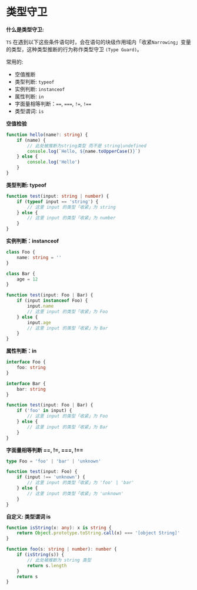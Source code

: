 # 类型守卫

**什么是类型守卫:**

`TS` 在遇到以下这些条件语句时，会在语句的块级作用域内「收紧`Narrowing`」变量的类型，这种类型推断的行为称作类型守卫 `(Type Guard)`。

常用的:

-   空值推断
-   类型判断: `typeof`
-   实例判断: `instanceof`
-   属性判断: `in`
-   字面量相等判断：`==`, `===`, `!=`, `!==`
-   类型谓词: `is`

**空值检验**

```typescript
function hello(name?: string) {
	if (name) {
		// 此处被推断为string类型 而不是 string|undefined
		console.log(`Hello, ${name.toUpperCase()}`)
	} else {
		console.log('Hello')
	}
}
```

**类型判断: typeof**

```typescript
function test(input: string | number) {
	if (typeof input == 'string') {
		// 这里 input 的类型「收紧」为 string
	} else {
		// 这里 input 的类型「收紧」为 number
	}
}
```

**实例判断：instanceof**

```typescript
class Foo {
	name: string = ''
}

class Bar {
	age = 12
}

function test(input: Foo | Bar) {
	if (input instanceof Foo) {
		input.name
		// 这里 input 的类型「收紧」为 Foo
	} else {
		input.age
		// 这里 input 的类型「收紧」为 Bar
	}
}
```

**属性判断：in**

```typescript
interface Foo {
	foo: string
}

interface Bar {
	bar: string
}

function test(input: Foo | Bar) {
	if ('foo' in input) {
		// 这里 input 的类型「收紧」为 Foo
	} else {
		// 这里 input 的类型「收紧」为 Bar
	}
}
```

**字面量相等判断 ==, !=, ===, !==**

```typescript
type Foo = 'foo' | 'bar' | 'unknown'

function test(input: Foo) {
	if (input !== 'unknown') {
		// 这里 input 的类型「收紧」为 'foo' | 'bar'
	} else {
		// 这里 input 的类型「收紧」为 'unknown'
	}
}
```

**自定义: 类型谓词 is**

```typescript
function isString(x: any): x is string {
	return Object.prototype.toString.call(x) === '[object String]'
}

function foo(s: string | number): number {
	if (isString(s)) {
		// 此处被推断为 string 类型
		return s.length
	}
	return s
}
```

